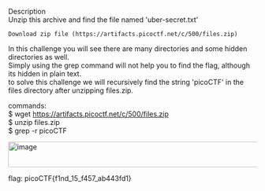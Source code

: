 Description<br>
Unzip this archive and find the file named 'uber-secret.txt'<br>

    Download zip file (https://artifacts.picoctf.net/c/500/files.zip)

  In this challenge you will see there are many directories and some hidden directories as well.<br>
  Simply using the grep command will not help you to find the flag, although its hidden in plain text.<br>
  to solve this challenge we will recursively find the string 'picoCTF' in the files directory after unzipping files.zip.<br>

  commands:<br>
  $ wget https://artifacts.picoctf.net/c/500/files.zip<br>
  $ unzip files.zip<br>
  $ grep -r picoCTF<br>

  <img width="993" height="52" alt="image" src="https://github.com/user-attachments/assets/19585345-a6ac-456f-a230-3e5b466a4e21" /><br>

flag: picoCTF{f1nd_15_f457_ab443fd1}
